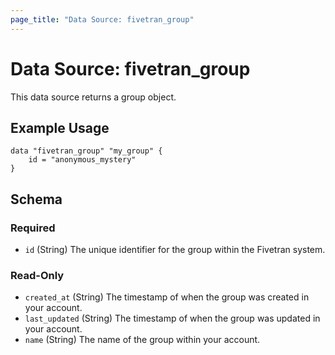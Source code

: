 ```yaml
---
page_title: "Data Source: fivetran_group"
---
```


# Data Source: fivetran_group

This data source returns a group object.

## Example Usage

```hcl
data "fivetran_group" "my_group" {
    id = "anonymous_mystery"
}
```

<!-- schema generated by tfplugindocs -->
## Schema

### Required

- `id` (String) The unique identifier for the group within the Fivetran system.

### Read-Only

- `created_at` (String) The timestamp of when the group was created in your account.
- `last_updated` (String) The timestamp of when the group was updated in your account.
- `name` (String) The name of the group within your account.